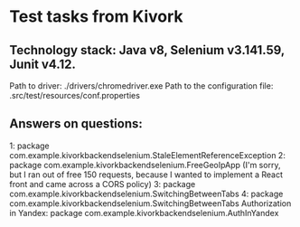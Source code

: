 # Test tasks from Kivork

## Technology stack: Java v8, Selenium v3.141.59, Junit v4.12. 

Path to driver: ./drivers/chromedriver.exe
Path to the configuration file: .src/test/resources/conf.properties

## Answers on questions:

1: package com.example.kivorkbackendselenium.StaleElementReferenceException
2: package com.example.kivorkbackendselenium.FreeGeoIpApp (I'm sorry, but I ran out of free 150 requests, because I wanted to implement a React front and came across a CORS policy)
3: package com.example.kivorkbackendselenium.SwitchingBetweenTabs
4: package com.example.kivorkbackendselenium.SwitchingBetweenTabs
Authorization in Yandex: package com.example.kivorkbackendselenium.AuthInYandex
